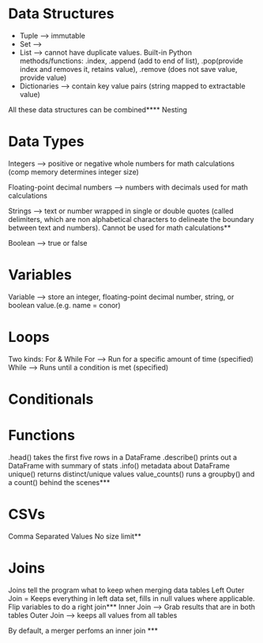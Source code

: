 # Data Structures
- Tuple --> immutable
- Set --> 
- List --> cannot have duplicate values. Built-in Python methods/functions:
.index, .append (add to end of list), .pop(provide index and removes it, retains value), .remove (does not save value, provide value)
- Dictionaries --> contain key value pairs (string mapped to extractable value)

All these data structures can be combined**** Nesting

# Data Types
Integers --> positive or negative whole numbers for math calculations (comp memory determines integer size)

Floating-point decimal numbers --> numbers with decimals used for math calculations

Strings --> text or number wrapped in single or double quotes (called delimiters, which are non alphabetical characters to delineate the boundary between text and numbers). Cannot be used for math calculations**

Boolean --> true or false

# Variables
Variable --> store an integer, floating-point decimal number, string, or boolean value.(e.g. name = conor)
# Loops
Two kinds: For & While
For --> Run for a specific amount of time (specified)
While --> Runs until a condition is met (specified)

# Conditionals

# Functions
.head() takes the first five rows in a DataFrame
.describe() prints out a DataFrame with summary of stats
.info() metadata about DataFrame
unique() returns distinct/unique values
value_counts() runs a groupby() and a count() behind the scenes***

# CSVs
Comma Separated Values
No size limit**

# Joins
Joins tell the program what to keep when merging data tables
Left Outer Join = Keeps everything in left data set, fills in null values where applicable. Flip variables to do a right join***
Inner Join --> Grab results that are in both tables
Outer Join --> keeps all values from all tables

By default, a merger perfoms an inner join ***